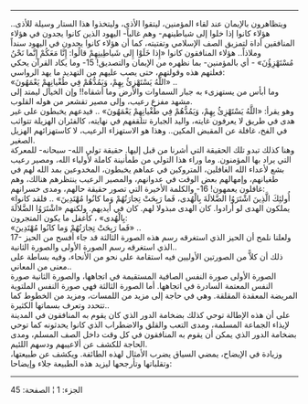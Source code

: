 ------------------------------------------------------------------------

ويتظاهرون بالإيمان عند لقاء المؤمنين، ليتقوا الأذى، وليتخذوا هذا الستار
وسيلة للأذى.. هؤلاء كانوا إذا خلوا إلى شياطينهم- وهم غالباً- اليهود الذين
كانوا يجدون في هؤلاء المنافقين أداة لتمزيق الصف الإسلامي وتفتيته، كما أن
هؤلاء كانوا يجدون في اليهود سنداً وملاذاً.. هؤلاء المنافقون كانوا «إِذا
خَلَوْا إِلى شَياطِينِهِمْ قالُوا: إِنَّا مَعَكُمْ إِنَّما نَحْنُ مُسْتَهْزِؤُنَ» - أي بالمؤمنين- بما
نظهره من الإيمان والتصديق! 15- وما يكاد القرآن يحكي فعلتهم هذه وقولتهم،
حتى يصب عليهم من التهديد ما يهد الرواسي:  
«اللَّهُ يَسْتَهْزِئُ بِهِمْ، وَيَمُدُّهُمْ فِي طُغْيانِهِمْ يَعْمَهُونَ» ..  
وما أبأس من يستهزىء به جبار السماوات والأرض وما أشقاه!! وإن الخيال ليمتد
إلى مشهد مفزع رعيب، وإلى مصير تقشعر من هوله القلوب.  
وهو يقرأ: «اللَّهُ يَسْتَهْزِئُ بِهِمْ، وَيَمُدُّهُمْ فِي طُغْيانِهِمْ يَعْمَهُونَ» .. فيدعهم يخبطون
على غير هدى في طريق لا يعرفون غايته، واليد الجبارة تتلقفهم في نهايته،
كالفئران الهزيلة تتواثب في الفخ، غافلة عن المقبض المكين.. وهذا هو
الاستهزاء الرعيب، لا كاستهزائهم الهزيل الصغير.  
وهنا كذلك تبدو تلك الحقيقة التي أشرنا من قبل إليها. حقيقة تولي الله-
سبحانه- للمعركة التي يراد بها المؤمنون. وما وراء هذا التولي من طمأنينة
كاملة لأولياء الله، ومصير رعيب بشع لأعداء الله الغافلين، المتروكين في
عماهم يخبطون، المخدوعين بمد الله لهم في طغيانهم، وإمهالهم بعض الوقت في
عدوانهم، والمصير الرعيب ينتظرهم هنالك، وهم غافلون يعمهون! 16- والكلمة
الأخيرة التي تصور حقيقة حالهم، ومدى خسرانهم:  
«أُولئِكَ الَّذِينَ اشْتَرَوُا الضَّلالَةَ بِالْهُدى، فَما رَبِحَتْ تِجارَتُهُمْ وَما كانُوا مُهْتَدِينَ»
.. فلقد كانوا يملكون الهدى لو أرادوا. كان الهدى مبذولا لهم. كان في
أيديهم. ولكنهم «اشْتَرَوُا الضَّلالَةَ بِالْهُدى» ، كأغفل ما يكون المتجرون:  
«فَما رَبِحَتْ تِجارَتُهُمْ وَما كانُوا مُهْتَدِينَ» ..  
17- ولعلنا نلمح أن الحيز الذي استغرقه رسم هذه الصورة الثالثة قد جاء أفسح
من الحيز الذي استغرقه رسم الصورة الأولى والصورة الثانية..  
ذلك أن كلاًّ من الصورتين الأوليين فيه استقامة على نحو من الأنحاء، وفيه
بساطة على معنى من المعاني..  
الصورة الأولى صورة النفس الصافية المستقيمة في اتجاهها، والصورة الثانية
صورة النفس المعتمة السادرة في اتجاهها. أما الصورة الثالثة فهي صورة النفس
الملتوية المريضة المعقدة المقلقة. وهي في حاجة إلى مزيد من اللمسات، ومزيد
من الخطوط كما تتحدد وتعرف بسماتها الكثيرة..  
على أن هذه الإطالة توحي كذلك بضخامة الدور الذي كان يقوم به المنافقون في
المدينة لإيذاء الجماعة المسلمة، ومدى التعب والقلق والاضطراب الذي كانوا
يحدثونه كما توحي بضخامة الدور الذي يمكن أن يقوم به المنافقون في كل وقت
داخل الصف المسلم، ومدى الحاجة للكشف عن ألاعيبهم ودسهم اللئيم.  
وزيادة في الإيضاح، يمضي السياق يضرب الأمثال لهذه الطائفة. ويكشف عن
طبيعتها، وتقلباتها وتأرجحها ليزيد هذه الطبيعة جلاء وإيضاحا:

------------------------------------------------------------------------

الجزء: 1 ¦ الصفحة: 45
